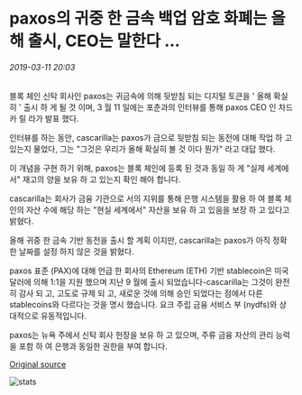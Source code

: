 # paxos의 귀중 한 금속 백업 암호 화폐는 올해 출시, CEO는 말한다 ...

###### 2019-03-11 20:03

블록 체인 신탁 회사인 paxos는 귀금속에 의해 뒷받침 되는 디지털 토큰을 ' 올해 확실히 ' 출시 하 게 될 것 이며, 3 월 11 일에는 포춘과의 인터뷰를 통해 paxos CEO 인 차드 카 릴 라가 발표 했다.

인터뷰를 하는 동안, cascarilla는 paxos가 금으로 뒷받침 되는 동전에 대해 작업 하 고 있는지 물었다, 그는 "그것은 우리가 올해 확실히 볼 것 이다 뭔가" 라고 대답 했다.

이 개념을 구현 하기 위해, paxos는 블록 체인에 등록 된 것과 동일 하 게 "실제 세계에서" 재고의 양을 보유 하 고 있는지 확인 해야 합니다.

cascarilla는 회사가 금융 기관으로 서의 지위를 통해 은행 시스템을 활용 하 여 블록 체인의 자산 수에 해당 하는 "현실 세계에서" 자산을 보유 하 고 있음을 보장 하 고 있다고 밝혔다.

올해 귀중 한 금속 기반 동전을 출시 할 계획 이지만, cascarilla는 paxos가 아직 정확한 날짜를 설정 하지 않은 것을 밝혔다.

paxos 표준 (PAX)에 대해 언급 한 회사의 Ethereum (ETH) 기반 stablecoin은 미국 달러에 의해 1:1을 지원 했으며 지난 9 월에 출시 되었습니다-cascarilla는 그것이 완전히 감사 되 고, 고도로 규제 되 고, 새로운 것에 의해 승인 되었다는 점에서 다른 stablecoins와 다르다는 것을 명시 했습니다. 요크 주립 금융 서비스 부 (nydfs)와 상대적으로 유동적입니다.

paxos는 뉴욕 주에서 신탁 회사 헌장을 보유 하 고 있으며, 주류 금융 자산의 관리 능력을 포함 하 여 은행과 동일한 권한을 부여 합니다.

[Original source](https://cointelegraph.com/news/paxos-precious-metal-backed-cryptocurrency-to-launch-this-year-ceo-says)

![stats](https://c.statcounter.com/11760860/0/a89fa40b/1/ "stats")